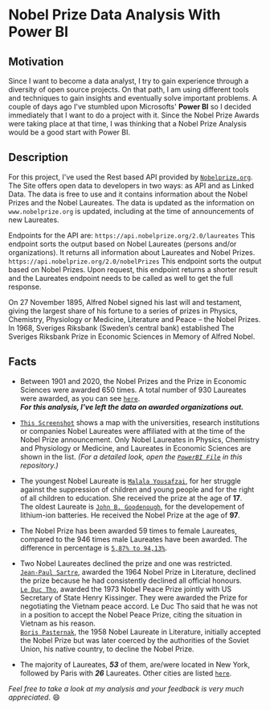 # Nobel Prize Data Analysis With Power BI

## Motivation

Since I want to become a data analyst, I try to gain experience through a diversity of open source projects. On that path, I am using different tools and techniques to gain insights and eventually solve important problems. A couple of days ago I've stumbled upon Microsofts' __Power BI__ so I decided immediately that I want to do a project with it. Since the Nobel Prize Awards were taking place at that time, I was thinking that a Nobel Prize Analysis would be a good start with Power BI.  

## Description

For this project, I've used the Rest based API provided by [``Nobelprize.org``](https://www.nobelprize.org). The Site offers open data to developers in two ways: as API and as Linked Data. The data is free to use and it contains information about the Nobel Prizes and the Nobel Laureates. The data is updated as the information on ``www.nobelprize.org`` is updated, including at the time of announcements of new Laureates.

Endpoints for the API are:
``https://api.nobelprize.org/2.0/laureates``
This endpoint sorts the output based on Nobel Laureates (persons and/or organizations). It returns all information about Laureates and Nobel Prizes.
``https://api.nobelprize.org/2.0/nobelPrizes``
This endpoint sorts the output based on Nobel Prizes. Upon request, this endpoint returns a shorter result and the Laureates endpoint needs to be called as well to get the full response.

On 27 November 1895, Alfred Nobel signed his last will and testament, giving the largest share of his fortune to a series of prizes in Physics, Chemistry, Physiology or Medicine, Literature and Peace – the Nobel Prizes. In 1968, Sveriges Riksbank (Sweden’s central bank) established The Sveriges Riksbank Prize in Economic Sciences in Memory of Alfred Nobel.

## Facts

* Between 1901 and 2020, the Nobel Prizes and the Prize in Economic Sciences were awarded 650 times. A total number of 930 Laureates were awarded, as you can see [``here``](https://github.com/Kal-Sel/Nobel-Prize-Power-BI-Analysis/blob/main/MostAwardedCategories.png).  
__*For this analysis, I've left the data on awarded organizations out.*__

* [``This Screenshot``](https://github.com/Kal-Sel/Nobel-Prize-Power-BI-Analysis/blob/main/LaureatesAffiliation.png) shows a map with the universities, research institutions or companies Nobel Laureates were affiliated with at the time of the Nobel Prize announcement. Only Nobel Laureates in Physics, Chemistry and Physiology or Medicine, and Laureates in Economic Sciences are shown in the list. *(For a detailed look, open the [``PowerBI File``](https://github.com/Kal-Sel/Nobel-Prize-Power-BI-Analysis/commit/38aa9b0d854b14bac12019c52bfc181f656cae59) in this repository.)*

* The youngest Nobel Laureate is [`Malala Yousafzai`](https://en.wikipedia.org/wiki/Malala_Yousafzai), for her struggle against the suppression of children and young people and for the right of all children to education. She received the prize at the age of __17__.  
The oldest Laureate is [``John B. Goodenough``](https://en.wikipedia.org/wiki/John_B._Goodenough), for the developement of lithium-ion batteries. He received the Nobel Prize at the age of __97__.

* The Nobel Prize has been awarded 59 times to female Laureates, compared to the 946 times male Laureates have been awarded. The difference in percentage is [``5,87% to 94,13%``](https://github.com/Kal-Sel/Nobel-Prize-Power-BI-Analysis/blob/main/LaureatesGender.png).

* Two Nobel Laureates declined the prize and one was restricted.  
[``Jean-Paul Sartre``](https://en.wikipedia.org/wiki/Jean-Paul_Sartre), awarded the 1964 Nobel Prize in Literature, declined the prize because he had consistently declined all official honours.  
[``Le Duc Tho``](https://en.wikipedia.org/wiki/L%C3%AA_%C4%90%E1%BB%A9c_Th%E1%BB%8D), awarded the 1973 Nobel Peace Prize jointly with US Secretary of State Henry Kissinger. They were awarded the Prize for negotiating the Vietnam peace accord. Le Duc Tho said that he was not in a position to accept the Nobel Peace Prize, citing the situation in Vietnam as his reason.  
[``Boris Pasternak``](https://en.wikipedia.org/wiki/Boris_Pasternak), the 1958 Nobel Laureate in Literature, initially accepted the Nobel Prize but was later coerced by the authorities of the Soviet Union, his native country, to decline the Nobel Prize.

* The majority of Laureates, __*53*__ of them, are/were located in New York, followed by Paris with __*26*__ Laureates. Other cities are listed [``here``](https://github.com/Kal-Sel/Nobel-Prize-Power-BI-Analysis/blob/main/LaureatesLocation.png).  


*Feel free to take a look at my analysis and your feedback is very much appreciated*. :smile:
